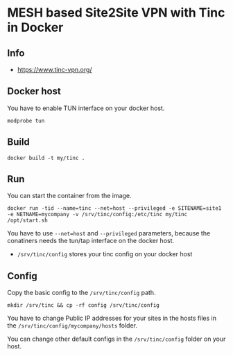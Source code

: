 # MESH based Site2Site VPN with Tinc in Docker

## Info

  - https://www.tinc-vpn.org/

## Docker host

You have to enable TUN interface on your docker host.

```
modprobe tun
```

## Build

```
docker build -t my/tinc .
```

## Run

You can start the container from the image.

```
docker run -tid --name=tinc --net=host --privileged -e SITENAME=site1 -e NETNAME=mycompany -v /srv/tinc/config:/etc/tinc my/tinc /opt/start.sh
```

You have to use `--net=host` and `--privileged` parameters, because the conatiners needs the tun/tap interface on the docker host.

  - `/srv/tinc/config` stores your tinc config on your docker host

## Config


Copy the basic config to the `/srv/tinc/config` path.

```
mkdir /srv/tinc && cp -rf config /srv/tinc/config
```

You have to change Public IP addresses for your sites in the hosts files in the `/srv/tinc/config/mycompany/hosts` folder.


You can change other default configs in the `/srv/tinc/config` folder on your host.

